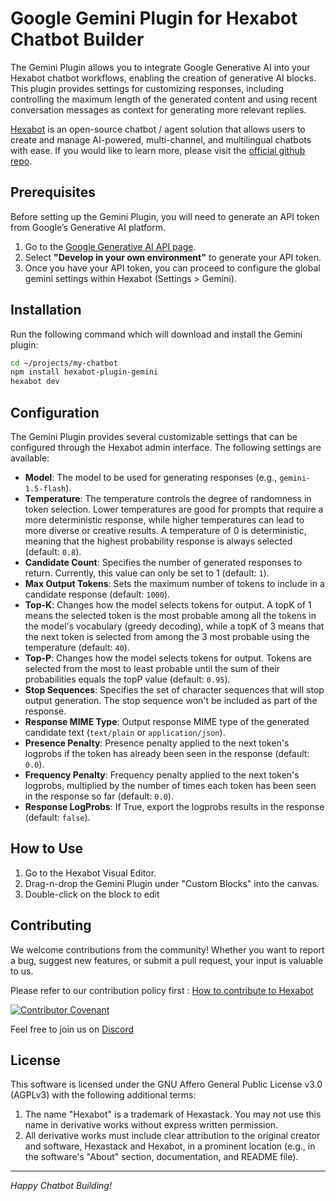 # Google Gemini Plugin for Hexabot Chatbot Builder

The Gemini Plugin allows you to integrate Google Generative AI into your Hexabot chatbot workflows, enabling the creation of generative AI blocks. This plugin provides settings for customizing responses, including controlling the maximum length of the generated content and using recent conversation messages as context for generating more relevant replies.

[Hexabot](https://hexabot.ai/) is an open-source chatbot / agent solution that allows users to create and manage AI-powered, multi-channel, and multilingual chatbots with ease. If you would like to learn more, please visit the [official github repo](https://github.com/Hexastack/Hexabot/).

## Prerequisites

Before setting up the Gemini Plugin, you will need to generate an API token from Google’s Generative AI platform.

1. Go to the [Google Generative AI API page](https://ai.google.dev/gemini-api).
2. Select **"Develop in your own environment"** to generate your API token.
3. Once you have your API token, you can proceed to configure the global gemini settings within Hexabot (Settings > Gemini).

## Installation
Run the following command which will download and install the Gemini plugin:
```sh
cd ~/projects/my-chatbot
npm install hexabot-plugin-gemini
hexabot dev
```

## Configuration

The Gemini Plugin provides several customizable settings that can be configured through the Hexabot admin interface. The following settings are available:

- **Model**: The model to be used for generating responses (e.g., `gemini-1.5-flash`).
- **Temperature**: The temperature controls the degree of randomness in token selection. Lower temperatures are good for prompts that require a more deterministic response, while higher temperatures can lead to more diverse or creative results. A temperature of 0 is deterministic, meaning that the highest probability response is always selected (default: `0.8`).
- **Candidate Count**: Specifies the number of generated responses to return. Currently, this value can only be set to 1 (default: `1`).
- **Max Output Tokens**: Sets the maximum number of tokens to include in a candidate response (default: `1000`).
- **Top-K**: Changes how the model selects tokens for output. A topK of 1 means the selected token is the most probable among all the tokens in the model's vocabulary (greedy decoding), while a topK of 3 means that the next token is selected from among the 3 most probable using the temperature (default: `40`).
- **Top-P**: Changes how the model selects tokens for output. Tokens are selected from the most to least probable until the sum of their probabilities equals the topP value (default: `0.95`).
- **Stop Sequences**: Specifies the set of character sequences that will stop output generation. The stop sequence won't be included as part of the response.
- **Response MIME Type**: Output response MIME type of the generated candidate text (`text/plain` or `application/json`).
- **Presence Penalty**: Presence penalty applied to the next token's logprobs if the token has already been seen in the response (default: `0.0`).
- **Frequency Penalty**: Frequency penalty applied to the next token's logprobs, multiplied by the number of times each token has been seen in the response so far (default: `0.0`).
- **Response LogProbs**: If True, export the logprobs results in the response (default: `false`).

## How to Use

1. Go to the Hexabot Visual Editor.
2. Drag-n-drop the Gemini Plugin under "Custom Blocks" into the canvas.
3. Double-click on the block to edit 

## Contributing

We welcome contributions from the community! Whether you want to report a bug, suggest new features, or submit a pull request, your input is valuable to us.

Please refer to our contribution policy first : [How to contribute to Hexabot](https://github.com/Hexastack/Hexabot/blob/main/CONTRIBUTING.md)

[![Contributor Covenant](https://img.shields.io/badge/Contributor%20Covenant-2.1-4baaaa.svg)](https://github.com/Hexastack/Hexabot/blob/main/CODE_OF_CONDUCT.md)

Feel free to join us on [Discord](https://discord.gg/rNb9t2MFkG)

## License

This software is licensed under the GNU Affero General Public License v3.0 (AGPLv3) with the following additional terms:

1. The name "Hexabot" is a trademark of Hexastack. You may not use this name in derivative works without express written permission.
2. All derivative works must include clear attribution to the original creator and software, Hexastack and Hexabot, in a prominent location (e.g., in the software's "About" section, documentation, and README file).

---

*Happy Chatbot Building!*